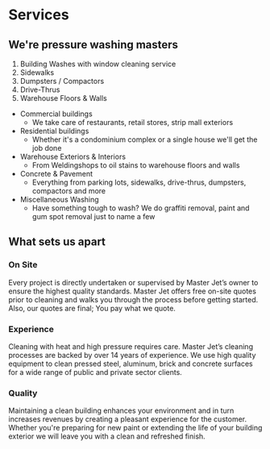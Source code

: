 # Services

## We're pressure washing masters

1. Building Washes with window cleaning service
2. Sidewalks
3. Dumpsters / Compactors
4. Drive-Thrus
5. Warehouse Floors & Walls


* Commercial buildings
    - We take care of restaurants, retail stores, strip mall exteriors
* Residential buildings
    - Whether it's a condominium complex or a single house we'll get the job done
* Warehouse Exteriors & Interiors
    - From Weldingshops to oil stains to warehouse floors and walls
* Concrete & Pavement
    - Everything from parking lots, sidewalks, drive-thrus, dumpsters, compactors and more
* Miscellaneous Washing
    - Have something tough to wash? We do graffiti removal, paint and gum spot removal just to name a few


## What sets us apart

### On Site
Every project is directly undertaken or supervised by Master Jet’s owner to ensure the highest quality standards. Master Jet offers free on-site quotes prior to cleaning and walks you through the process before getting started. Also, our quotes are final; You pay what we quote.

### Experience
Cleaning with heat and high pressure requires care. Master Jet’s cleaning processes are backed by over 14 years of experience. We use high quality equipment to clean pressed steel, aluminum, brick and concrete surfaces for a wide range of public and private sector clients.

### Quality
Maintaining a clean building enhances your environment and in turn increases revenues by creating a pleasant experience for the customer. Whether you're preparing for new paint or extending the life of your building exterior we will leave you with a clean and refreshed finish.



